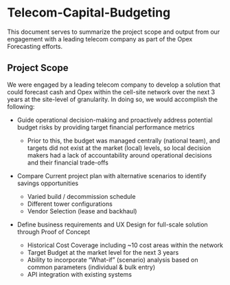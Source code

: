 # Telecom-Capital-Budgeting
This document serves to summarize the project scope and output from our engagement with a leading telecom company as part of the Opex Forecasting efforts.






## Project Scope
We were engaged by a leading telecom company to develop a solution that could forecast cash and Opex within the cell-site network over the next 3 years at the site-level of granularity.  In doing so, we would accomplish the following:

- Guide operational decision-making and proactively address potential budget risks by providing target financial performance metrics
  - Prior to this, the budget was managed centrally (national team), and targets did not exist at the market (local) levels, so local decision makers had a lack of accountability around operational decisions and their financial trade-offs

- Compare Current project plan with alternative scenarios to identify savings opportunities
  - Varied build / decommission schedule
  -	Different tower configurations
  -	Vendor Selection (lease and backhaul)

- Define business requirements and UX Design for full-scale solution through Proof of Concept
  - Historical Cost Coverage including ~10 cost areas within the network
  - Target Budget at the market level for the next 3 years
  - Ability to incorporate “What-if” (scenario) analysis based on common parameters (individual & bulk entry)
  - API integration with existing systems
